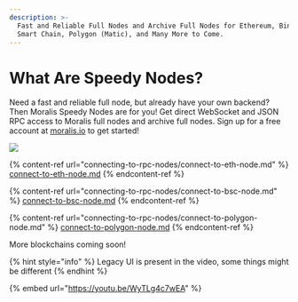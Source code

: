 ```yaml
---
description: >-
  Fast and Reliable Full Nodes and Archive Full Nodes for Ethereum, Binance
  Smart Chain, Polygon (Matic), and Many More to Come.
---
```


# What Are Speedy Nodes?

Need a fast and reliable full node, but already have your own backend? Then Moralis Speedy Nodes are for you! Get direct WebSocket and JSON RPC access to Moralis full nodes and archive full nodes. Sign up for a free account at [moralis.io](https://moralis.io) to get started!

![](<../.gitbook/assets/image (82).png>)

{% content-ref url="connecting-to-rpc-nodes/connect-to-eth-node.md" %}
[connect-to-eth-node.md](connecting-to-rpc-nodes/connect-to-eth-node.md)
{% endcontent-ref %}

{% content-ref url="connecting-to-rpc-nodes/connect-to-bsc-node.md" %}
[connect-to-bsc-node.md](connecting-to-rpc-nodes/connect-to-bsc-node.md)
{% endcontent-ref %}

{% content-ref url="connecting-to-rpc-nodes/connect-to-polygon-node.md" %}
[connect-to-polygon-node.md](connecting-to-rpc-nodes/connect-to-polygon-node.md)
{% endcontent-ref %}

More blockchains coming soon!

{% hint style="info" %}
Legacy UI is present in the video, some things might be different
{% endhint %}

{% embed url="https://youtu.be/WyTLg4c7wEA" %}
